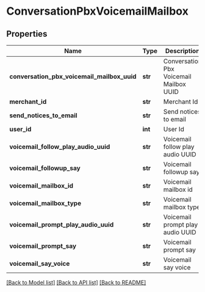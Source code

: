 # ConversationPbxVoicemailMailbox

## Properties
Name | Type | Description | Notes
------------ | ------------- | ------------- | -------------
**conversation_pbx_voicemail_mailbox_uuid** | **str** | Conversation Pbx Voicemail Mailbox UUID | [optional] 
**merchant_id** | **str** | Merchant Id | [optional] 
**send_notices_to_email** | **str** | Send notices to email | [optional] 
**user_id** | **int** | User Id | [optional] 
**voicemail_follow_play_audio_uuid** | **str** | Voicemail follow play audio UUID | [optional] 
**voicemail_followup_say** | **str** | Voicemail followup say | [optional] 
**voicemail_mailbox_id** | **str** | Voicemail mailbox id | [optional] 
**voicemail_mailbox_type** | **str** | Voicemail mailbox type | [optional] 
**voicemail_prompt_play_audio_uuid** | **str** | Voicemail prompt play audio UUID | [optional] 
**voicemail_prompt_say** | **str** | Voicemail prompt say | [optional] 
**voicemail_say_voice** | **str** | Voicemail say voice | [optional] 

[[Back to Model list]](../README.md#documentation-for-models) [[Back to API list]](../README.md#documentation-for-api-endpoints) [[Back to README]](../README.md)


